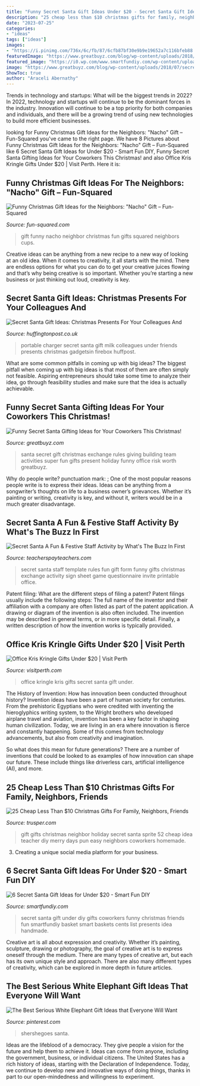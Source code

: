 ```yaml
---
title: "Funny Secret Santa Gift Ideas Under $20 - Secret Santa Gift Ideas: Christmas Presents For Your Colleagues And"
description: "25 cheap less than $10 christmas gifts for family, neighbors, friends"
date: "2023-07-25"
categories:
- "ideas"
tags: ["ideas"]
images:
- "https://i.pinimg.com/736x/6c/fb/87/6cfb87bf30e9b9e19652a7c116bfeb88.jpg"
featuredImage: "https://www.greatbuyz.com/blog/wp-content/uploads/2018/07/secret-santa-gifting.jpg"
featured_image: "https://i0.wp.com/www.smartfundiy.com/wp-content/uploads/2017/11/Secret-Santa-Gift-Basket-99-Cents-Only-SmartFunDIY.jpg?resize=764%2C1024&amp;ssl=1"
image: "https://www.greatbuyz.com/blog/wp-content/uploads/2018/07/secret-santa-gifting.jpg"
ShowToc: true
author: "Araceli Abernathy"
---
```



Trends in technology and startups: What will be the biggest trends in 2022?
In 2022, technology and startups will continue to be the dominant forces in the industry. Innovation will continue to be a top priority for both companies and individuals, and there will be a growing trend of using new technologies to build more efficient businesses.

	

		
looking for Funny Christmas Gift Ideas for the Neighbors: &quot;Nacho&quot; Gift – Fun-Squared you've came to the right page. We have 8 Pictures about Funny Christmas Gift Ideas for the Neighbors: &quot;Nacho&quot; Gift – Fun-Squared like 6 Secret Santa Gift Ideas for Under $20 - Smart Fun DIY, Funny Secret Santa Gifting Ideas for Your Coworkers This Christmas! and also Office Kris Kringle Gifts Under $20 | Visit Perth. Here it is:
		
    
## Funny Christmas Gift Ideas For The Neighbors: &quot;Nacho&quot; Gift – Fun-Squared

<img loading=lazy src="https://fun-squared.com/wp-content/uploads/2016/09/Funny-Neighbor-Gift-Ideas.png" onerror="this.onerror=null;this.src='https://tse2.mm.bing.net/th?id=OIP.J2H7why9eIg5ME5b-yh-QAHaSh&amp;pid=15.1';" alt="Funny Christmas Gift Ideas for the Neighbors: &quot;Nacho&quot; Gift – Fun-Squared">

_Source: fun-squared.com_

>gift funny nacho neighbor christmas fun gifts squared neighbors cups. 

	

Creative ideas can be anything from a new recipe to a new way of looking at an old idea. When it comes to creativity, it all starts with the mind. There are endless options for what you can do to get your creative juices flowing and that’s why being creative is so important. Whether you’re starting a new business or just thinking out loud, creativity is key.

    
## Secret Santa Gift Ideas: Christmas Presents For Your Colleagues And

<img loading=lazy src="http://i.huffpost.com/gadgets/slideshows/380902/slide_380902_4565656_free.jpg" onerror="this.onerror=null;this.src='https://tse4.mm.bing.net/th?id=OIP.QLUSP9dlT_ypga3ZClQh0gHaHa&amp;pid=15.1';" alt="Secret Santa Gift Ideas: Christmas Presents For Your Colleagues And">

_Source: huffingtonpost.co.uk_

>portable charger secret santa gift milk colleagues under friends presents christmas gadgetsin firebox huffpost. 

	

What are some common pitfalls in coming up with big ideas?
The biggest pitfall when coming up with big ideas is that most of them are often simply not feasible. Aspiring entrepreneurs should take some time to analyze their idea, go through feasibility studies and make sure that the idea is actually achievable.

    
## Funny Secret Santa Gifting Ideas For Your Coworkers This Christmas!

<img loading=lazy src="https://www.greatbuyz.com/blog/wp-content/uploads/2018/07/secret-santa-gifting.jpg" onerror="this.onerror=null;this.src='https://tse2.mm.bing.net/th?id=OIP.Ne00yTHmWVzYnnShAJLzvQHaEK&amp;pid=15.1';" alt="Funny Secret Santa Gifting Ideas for Your Coworkers This Christmas!">

_Source: greatbuyz.com_

>santa secret gift christmas exchange rules giving building team activities super fun gifts present holiday funny office risk worth greatbuyz. 

	

Why do people write?
punctuation mark: ;
One of the most popular reasons people write is to express their ideas. Ideas can be anything from a songwriter’s thoughts on life to a business owner’s grievances. Whether it’s painting or writing, creativity is key, and without it, writers would be in a much greater disadvantage.

    
## Secret Santa A Fun &amp; Festive Staff Activity By What&#039;s The Buzz In First

<img loading=lazy src="https://ecdn.teacherspayteachers.com/thumbitem/Secret-Santa-A-Fun-Festive-Staff-Activity-1357408215/original-169266-1.jpg" onerror="this.onerror=null;this.src='https://tse1.mm.bing.net/th?id=OIP.Ot3s_03ug_uarofxec2OvwAAAA&amp;pid=15.1';" alt="Secret Santa A Fun &amp; Festive Staff Activity by What&#039;s The Buzz In First">

_Source: teacherspayteachers.com_

>secret santa staff template rules fun gift form funny gifts christmas exchange activity sign sheet game questionnaire invite printable office. 

	

Patent filing: What are the different steps of filing a patent?
Patent filings usually include the following steps: 
The full name of the inventor and their affiliation with a company are often listed as part of the patent application. A drawing or diagram of the invention is also often included. The invention may be described in general terms, or in more specific detail. Finally, a written description of how the invention works is typically provided.

    
## Office Kris Kringle Gifts Under $20 | Visit Perth

<img loading=lazy src="https://rgcopcorpweb920-cdn-endpoint.azureedge.net/-/media/Project/COP/COP/COP/Campaigns/Christmas-and-New-Year/2019/secret-santa-gift-ideas.jpg?h=503&amp;w=760&amp;rev=1a15deb1989d48eaa44bb36e7d00d3b7&amp;modified=20191102080054&amp;useCustomFunctions=1&amp;centerCrop=1&amp;hash=895BB620ED9E34805C5044CAC60C86F2" onerror="this.onerror=null;this.src='https://tse3.mm.bing.net/th?id=OIP.u8W68LHZugGt7w8h0JUA2QHaE5&amp;pid=15.1';" alt="Office Kris Kringle Gifts Under $20 | Visit Perth">

_Source: visitperth.com_

>office kringle kris gifts secret santa gift under. 

	

The History of Invention: How has innovation been conducted throughout history?
Invention ideas have been a part of human society for centuries. From the prehistoric Egyptians who were credited with inventing the hieroglyphics writing system, to the Wright brothers who developed airplane travel and aviation, invention has been a key factor in shaping human civilization. 
Today, we are living in an era where innovation is fierce and constantly happening. Some of this comes from technology advancements, but also from creativity and imagination. 

So what does this mean for future generations? There are a number of inventions that could be looked to as examples of how innovation can shape our future. These include things like driverless cars, artificial intelligence (AI), and more.

    
## 25 Cheap Less Than $10 Christmas Gifts For Family, Neighbors, Friends

<img loading=lazy src="http://media.trusper.net/u/c8754d11-65dc-4ba7-90ea-07d5c6ef138a.jpg" onerror="this.onerror=null;this.src='https://tse3.mm.bing.net/th?id=OIP.engsz18smnPIiYBagC4I7wHaLI&amp;pid=15.1';" alt="25 Cheap Less Than $10 Christmas Gifts For Family, Neighbors, Friends">

_Source: trusper.com_

>gift gifts christmas neighbor holiday secret santa sprite 52 cheap idea teacher diy merry days pun easy neighbors coworkers homemade. 

	

3. Creating a unique social media platform for your business.

    
## 6 Secret Santa Gift Ideas For Under $20 - Smart Fun DIY

<img loading=lazy src="https://i0.wp.com/www.smartfundiy.com/wp-content/uploads/2017/11/Secret-Santa-Gift-Basket-99-Cents-Only-SmartFunDIY.jpg?resize=764%2C1024&amp;ssl=1" onerror="this.onerror=null;this.src='https://tse3.mm.bing.net/th?id=OIP.i8Uty_gnsL8q9-WaQ-SE_AHaJ7&amp;pid=15.1';" alt="6 Secret Santa Gift Ideas for Under $20 - Smart Fun DIY">

_Source: smartfundiy.com_

>secret santa gift under diy gifts coworkers funny christmas friends fun smartfundiy basket smart baskets cents list presents idea handmade. 

	

Creative art is all about expression and creativity. Whether it’s painting, sculpture, drawing or photography, the goal of creative art is to express oneself through the medium. There are many types of creative art, but each has its own unique style and approach. There are also many different types of creativity, which can be explored in more depth in future articles.

    
## The Best Serious White Elephant Gift Ideas That Everyone Will Want

<img loading=lazy src="https://i.pinimg.com/736x/6c/fb/87/6cfb87bf30e9b9e19652a7c116bfeb88.jpg" onerror="this.onerror=null;this.src='https://tse2.mm.bing.net/th?id=OIP.wIMpTKQFT4OIASfNMteXMAHaLH&amp;pid=15.1';" alt="The Best Serious White Elephant Gift Ideas that Everyone Will Want">

_Source: pinterest.com_

>shershegoes santa. 

	

Ideas are the lifeblood of a democracy. They give people a vision for the future and help them to achieve it. Ideas can come from anyone, including the government, business, or individual citizens. The United States has a rich history of ideas, starting with the Declaration of Independence. Today, we continue to develop new and innovative ways of doing things, thanks in part to our open-mindedness and willingness to experiment.

